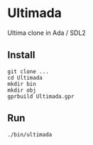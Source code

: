 # Ultimada
Ultima clone in Ada / SDL2

## Install

```
git clone ...
cd Ultimada
mkdir bin
mkdir obj
gprbuild Ultimada.gpr
```

## Run
```
./bin/ultimada
```